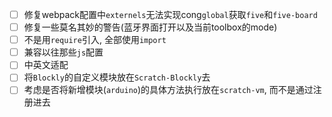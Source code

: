 - [ ] 修复webpack配置中`externels`无法实现cong`global`获取`five`和`five-board`
- [ ] 修复一些莫名其妙的警告(蓝牙界面打开以及当前toolbox的mode)
- [ ] 不是用`require`引入, 全部使用`import`
- [ ] 兼容以往那些`js`配置
- [ ] 中英文适配
- [ ] 将`Blockly`的自定义模块放在`Scratch-Blockly`去
- [ ] 考虑是否将新增模块(`arduino`)的具体方法执行放在`scratch-vm`, 而不是通过注册进去